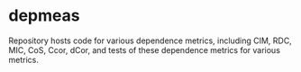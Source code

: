 # depmeas
Repository hosts code for various dependence metrics, including CIM, RDC, MIC, CoS, Ccor, dCor, and tests of these dependence metrics for various metrics.

